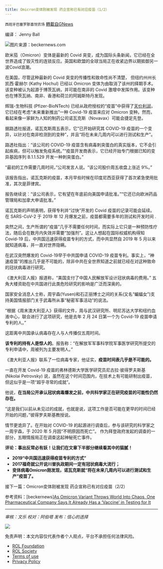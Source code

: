 ```yaml
---
title: Omicron变体刚被发现 药企宣称已有对应疫苗（1/2）
---
```

`西班牙巴塞罗那喜悦农场` [轉載自GNews](https://gnews.org/zh-hans/1700820/)

编译： Jenny Ball

![](https://assets.gnews.org/wp-content/uploads/2021/11/image0-2-16.jpg)图片来源：beckernews.com

欧米茄（Omicron）变体是最新的 Covid 突变，成为国际头条新闻，它已经在全世界造成了毁灭性的连锁反应。英国和欧盟的全球当局正在收紧边界以期抵御另一波Covid浪潮。

在美国，尽管这种最新的 Covid 突变的传播性和致命性尚不清楚， 但纽约州州长凯西·霍赫尔 (Kathy Hochul) 已经以 Omicron 变体为由取消了该州的择期手术。该变种被认为起源于博茨瓦纳，并可能在南非的 Covid 激增中发挥作用。该变种也在博茨瓦纳、南非、香港和荷兰的阿姆斯特丹发现。

辉瑞-生物科技 (Pfizer-BioNTech) 已经从政府授权的“疫苗”中获得了[天价利润](https://www.nytimes.com/2021/11/02/business/pfizer-covid-vaccine-revenue-profits.html)，它已经在考虑“未来重新推出”一种 Covid-19 疫苗来应对 Omicron 变种。然而，看起来像一家鲜为人知的制药公司诺瓦克斯（Novavax）可能会捷足先登。

据路透社报道，诺瓦克斯周五表示，它“已开始研究其 COVID-19 疫苗的一个变异，以针对在南非检测到的变种”，并且“将在未来几周内可以进行测试和生产”。

路透社指出：“该公司的 COVID-19 疫苗含有病毒刺突蛋白的真实版本，它不会引起疾病，但可以触发免疫系统。”“疫苗开发商表示，它已经开始专门根据已知的变异基因序列 B.1.1.529 开发一种刺突蛋白。”

“最初的工作需要几周时间，”公司发言人说。“该公司股价周五收盘上涨近 9%。”

该报告指出，诺瓦克斯的疫苗，本月早些时候在印度尼西亚获得了首次紧急使用批准，其次是菲律宾。

报告继续说：“该公司表示，它有望在年底前向美国申请批准。”“它还已向欧洲药品管理局和加拿大申请批准。”

诺瓦克斯的声明表明，获得专利并“过快”开发的 Covid 疫苗的记录可能会延续。在 SARS-CoV-2 于 2019 年 12 月爆发之前，疫苗都需要多年的测试和开发时间 .

突然之间，生产所谓的“疫苗”几乎不需要任何时间，而实际上它只是一种预防性疗法，随后会在数月内失效并需要“加强剂”。这让人想起在国际权威机构得知 Covid-19 后，中共国迅速获得疫苗专利的方式，而中共显然自 2019 年 5 月以来就知道病毒，并一直对世界隐瞒。

在武汉突然爆发的 Covid-19早于中共国申请 COVID-19 疫苗专利。事实上，“神速疫苗”的推出几乎是不可能的，除非中共在全世界知道之前就已经在对这种致命的冠状病毒进行研究。

《澳大利亚人报》报道称，“美国支付了中国人民解放军设计冠状病毒的费用。” 五角大楼资助在中共国进行此类危险研究的影响是广泛而深奥的。

国家安全消息人士称，周宇森(Yusen)和石正丽博士之间的关系(又名“蝙蝠女”)支持美国情报部门关于武毒所从事“秘密军事活动”的说法。

“根据《周末澳大利亚人》获得的文件，周与武汉研究所、明尼苏达大学和纽约血液中心，联合进行了这项研究，他是去年 2 月 24 日第一个为 Covid-19 疫苗申请专利的人。”

这距离中共国承认病毒存在人与人传播仅五周时间。

**该专利的持有人是惊人的**。报告称：“在解放军军事科学院军事医学研究所提交的专利申请中，周被列为主要发明人。”

《澳大利亚人报》联系了一位病毒专家，他证实，**疫苗时间表几乎是不可能的。**

一直在开发 Covid-19 疫苗的弗林德斯大学医学研究员尼古拉·彼得罗夫斯基 (Nikolai Petrovsky) 说，虽然在这个时间范围内，在技术上有可能研制出疫苗，但这似乎是一项“超乎寻常的成就”。

他说，**在当局公开承认冠状病毒爆发之前，中共科学家正在研究疫苗的可能性仍然存在。**

“这是我们以前从未见过的成就，也就是说，这项工作是否可能在更早的时间已经开始的问题，”彼得罗夫斯基教授说。

情节更诡异了。在开始对 COVID-19 的起源进行调查后，参与该研究的科学家之一周宇森，于 2020 年 5 月因“不明原因而死亡”。 作为拜登政府发起的调查的一部分，五眼情报局正在调查这起神秘死亡事件。

**评论：事出反常必有妖！让我们在文章下半部分继续看其中的猫腻！**

- **2019“中共国迅速获得疫苗专利的方式”**
- **2017福奇就公开说川普执政期间一定有冠状病毒大流行；**
- **变体病毒Omicron刚发现，诺瓦克斯就“将在未来几周内可以进行测试和生产”疫苗了。**


接下一篇：Omicron变体刚被发现 药企宣称已有对应疫苗（2/2）

参考资料：[beckernews][As Omicron Variant Throws World Into Chaos, One Pharmaceutical Company Says It Already Has a ‘Vaccine’ in Testing for It](https://beckernews.com/as-omicron-variant-throws-world-into-chaos-one-pharmaceutical-company-suddenly-says-it-already-has-a-vaccine-in-testing-for-it-43215/)

* * *

*审核：文乐
校对：阿伯塔
发布：信心的选择*

![](https://assets.gnews.org/wp-content/uploads/2021/11/GNEWS_CH.-1.jpeg)



 

免责声明：本文内容仅代表作者个人观点，平台不承担任何法律风险。

- [ROL Foundation](https://rolfoundation.org/)
- [ROL Society](https://rolsociety.org/)
- [Terms of use](https://gnews.org/terms-of-use-3/)
- [Privacy Policy](https://gnews.org/privacy-policy/)
